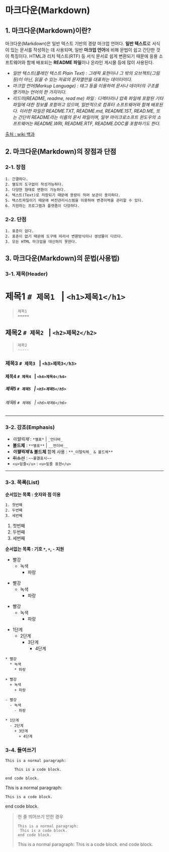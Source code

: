 # 마크다운(Markdown)
## 1. 마크다운(Markdown)이란?
마크다운(Markdown)은 일반 텍스트 기반의 경량 마크업 언어다. **일반 텍스트**로 서식이 있는 문서를 작성하는 데 사용되며, 일반 **마크업 언어**에 비해 문법이 쉽고 간단한 것이 특징이다.  HTML과 리치 텍스트(RTF) 등 서식 문서로 쉽게 변환되기 때문에 응용 소프트웨어와 함께 배포되는 **README 파일**이나 온라인 게시물 등에 많이 사용된다.

- *일반 텍스트(플레인 텍스트 Plain Text) : 그래픽 표현이나 그 밖의 오브젝트(그림 등)이 아닌, 읽을 수 있는 자료의 문자열만을 대표하는 데이터이다.*
- *마크업 언어(Markup Language) : 태그 등을 이용하여 문서나 데이터의 구조를 명기하는 언어의 한 가지이다.*
- *리드미(README, readme, read me) 파일 : 디렉터리나 압축 파일에 포함된 기타 파일에 대한 정보를 포함하고 있으며, 일반적으로 컴퓨터 소프트웨어와 함께 배포된다. 이러한 파일은 README.TXT, README.md, README.1ST, READ.ME, 또는 간단히 README라는 이름의 문서 파일이며, 일부 마이크로소프트 윈도우의 소프트웨어는 README.WRI, README.RTF, README.DOC를 포함하기도 한다.*

[출처 : wiki 백과](https://ko.wikipedia.org/wiki/%EB%A7%88%ED%81%AC%EB%8B%A4%EC%9A%B4) 

## 2. 마크다운(Markdown)의 장점과 단점
### 2-1. 장점
```
1. 간결하다.
2. 별도의 도구없이 작성가능하다.
3. 다양한 형태로 변환이 가능하다.
4. 텍스트(Text)로 저장되기 때문에 용량이 적어 보관이 용이하다.
5. 텍스트파일이기 때문에 버전관리시스템을 이용하여 변경이력을 관리할 수 있다.
6. 지원하는 프로그램과 플랫폼이 다양하다.
```

### 2-2. 단점
```
1. 표준이 없다.
2. 표준이 없기 때문에 도구에 따라서 변환방식이나 생성물이 다르다.
3. 모든 HTML 마크업을 대신하지 못한다.
```

## 3. 마크다운(Markdown)의 문법(사용법)
### 3-1. 제목(Header)
# 제목1 ```# 제목1 ``` | ```<h1>제목1</h1>```
> ```
> 제목1
> =====
> ```
## 제목2 ```# 제목2 ``` | ```<h2>제목2</h2>```
> ```
> 제목2
> -----
> ```
### 제목3 ```# 제목3 ``` | ```<h3>제목3</h3>```
#### 제목4 ```# 제목4 ``` | ```<h4>제목4</h4>```
##### 제목5 ```# 제목5 ``` | ```<h5>제목5</h5>```
###### 제목6 ```# 제목6 ``` | ```<h6>제목6</h6>```

---

### 3-2. 강조(Emphasis)
- *이텔릭체* : ```*별표*``` | ```_언더바_```
- **볼드체** : ```**별표**``` | ```__언더바__```
- **_이텔릭체_ & 볼드체** 함께 사용 : ```**_이텔릭체_ & 볼드체**```
- ~~취소선~~ : ```~~물결표시~~```
- `<u>밑줄</u>` : ```<u>밑줄 표현</u>```

---

### 3-3. 목록(List)
**순서있는 목록 : 숫자와 점 이용**
```
1. 첫번째
2. 두번째
3. 세번째
```
1. 첫번째
2. 두번째
3. 세번째


**순서없는 목록 : 기호 `*`, `+`, `-` 지원**
* 빨강
  * 녹색
    * 파랑

+ 빨강
  + 녹색
    + 파랑

- 빨강
  - 녹색
    - 파랑

* 1단계
  - 2단계
    + 3단계
      + 4단계

```
* 빨강
  * 녹색
    * 파랑

+ 빨강
  + 녹색
    + 파랑

- 빨강
  - 녹색
    - 파랑

* 1단계
  - 2단계
    + 3단계
      + 4단계
```

### 3-4. 들여쓰기
```
This is a normal paragraph:

    This is a code block.
    
end code block.
```
This is a normal paragraph:

    This is a code block.
    
end code block.

> 한 줄 띄어쓰기 안한 경우
> ```
> This is a normal paragraph:
>  This is a code block.
> end code block.
> ```
> This is a normal paragraph:
>  This is a code block.
> end code block.
